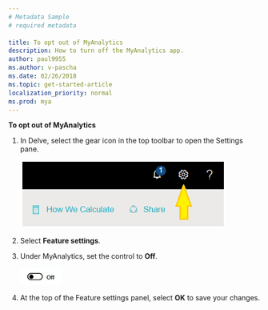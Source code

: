 ```yaml
---
# Metadata Sample
# required metadata

title: To opt out of MyAnalytics
description: How to turn off the MyAnalytics app. 
author: paul9955
ms.author: v-pascha
ms.date: 02/26/2018
ms.topic: get-started-article
localization_priority: normal 
ms.prod: mya
---
```


**To opt out of MyAnalytics**

1. In Delve, select the gear icon in the top toolbar to open the Settings pane.

    <img src="../../Images/mya/use/Gear-icon-Delve.png" alt="Delve settings">
     
2. Select **Feature settings**.
3. Under MyAnalytics, set the control to **Off**.

    <img src="../../Images/mya/use/Slider-off.png" alt="Slider in off position">
  
4. At the top of the Feature settings panel, select **OK** to save your changes. 